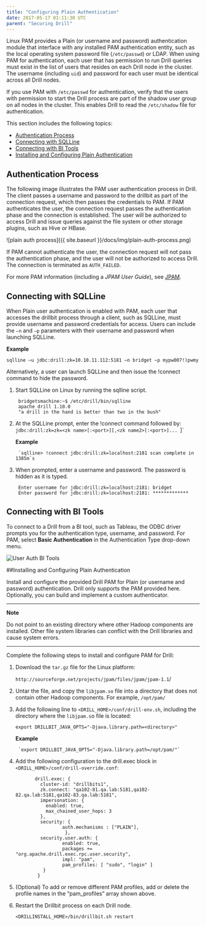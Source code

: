 ```yaml
---
title: "Configuring Plain Authentication"
date: 2017-05-17 01:11:30 UTC
parent: "Securing Drill"
---
```

Linux PAM provides a Plain (or username and password) authentication module that interface with any installed PAM authentication entity, such as the local operating system password file (`/etc/passwd`) or LDAP. 
When using PAM for authentication, each user that has permission to run Drill queries must exist in the list of users that resides on each Drill node in the cluster. The username (including `uid`) and password for each user must be identical across all Drill nodes. 

If you use PAM with `/etc/passwd` for authentication, verify that the users with permission to start the Drill process are part of the shadow user group on all nodes in the cluster. This enables Drill to read the `/etc/shadow` file for authentication.

This section includes the following topics:

- [Authentication Process]({{site.baseurl}}/docs/configuring-plain-authentication/#authentication-process)
- [Connecting with SQLLine]({{site.baseurl}}/docs/configuring-plain-authentication/#connecting-with-sqlline)
- [Connecting with BI Tools]({{site.baseurl}}/docs/configuring-plain-authentication/#connecting-with-bi-tools)
- [Installing and Configuring Plain Authentication]({{site.baseurl}}/docs/configuring-plain-authentication/#installing-and-configuring-plain-authentication)

## Authentication Process

The following image illustrates the PAM user authentication process in Drill.  The client passes a username and password to the drillbit as part of the connection request, which then passes the credentials to PAM.  If PAM authenticates the user, the connection request passes the authentication phase and the connection is established. The user will be authorized to access Drill and issue queries against the file system or other storage plugins, such as Hive or HBase.  

![plain auth process]({{ site.baseurl }}/docs/img/plain-auth-process.png)

If PAM cannot authenticate the user, the connection request will not pass the authentication phase, and the user will not be authorized to access Drill. The connection is terminated as `AUTH_FAILED`.

For more PAM information (including a *JPAM User Guide*), see [JPAM](http://jpam.sourceforge.net/ "JPAM").

## Connecting with SQLLine

When Plain user authentication is enabled with PAM, each user that accesses the drillbit process through a client, such as SQLLine, must provide username and password credentials for access. Users can include the `–n` and `–p` parameters with their username and password when launching SQLLine. 

**Example**

    sqlline –u jdbc:drill:zk=10.10.11.112:5181 –n bridget –p mypw007!)pwmy

Alternatively, a user can launch SQLLine and then issue the !connect command to hide the password.

1. Start SQLLine on Linux by running the sqlline script. 

	    bridgetsmachine:~$ /etc/drill/bin/sqlline
      	apache drill 1.10.0
      	"a drill in the hand is better than two in the bush"

1. At the SQLLine prompt, enter the !connect command followed by:
	`jdbc:drill:zk=zk=<zk name>[:<port>][,<zk name2>[:<port>]... `]`
	
	**Example**

        `sqlline> !connect jdbc:drill:zk=localhost:2181 scan complete in 1385m`s

1. When prompted, enter a username and password. The password is hidden as it is typed.
    
       	Enter username for jdbc:drill:zk=localhost:2181: bridget
      	Enter password for jdbc:drill:zk=localhost:2181: ************* 

## Connecting with BI Tools

To connect to a Drill from a BI tool, such as Tableau, the ODBC driver prompts you for the authentication type, username, and password. For PAM, select **Basic Authentication** in the Authentication Type drop-down menu.

![User Auth BI Tools](http://i.imgur.com/J5X1Tds.png)

##Installing and Configuring Plain Authentication

Install and configure the provided Drill PAM for Plain (or username and password) authentication. Drill only supports the PAM provided here. Optionally, you can build and implement a custom authenticator.

---

**Note**

Do not point to an existing directory where other Hadoop components are installed. Other file system libraries can conflict with the Drill libraries and cause system errors. 

---

Complete the following steps to install and configure PAM for Drill:

1. Download the `tar.gz` file for the Linux platform:

	`http://sourceforge.net/projects/jpam/files/jpam/jpam-1.1`/

1. Untar the file, and copy the `libjpam.so` file into a directory that does not contain other Hadoop components. For example, `/opt/pam/`


1. Add the following line to `<DRILL_HOME>/conf/drill-env.sh`, including the directory where the `libjpam.s`o file is located: 

    `export DRILLBIT_JAVA_OPTS="-Djava.library.path=<directory>"` 

	**Example**

    	`export DRILLBIT_JAVA_OPTS="-Djava.library.path=/opt/pam/"` 

1. Add the following configuration to the drill.exec block in `<DRILL_HOME>/conf/drill-override.conf`: 
		
              drill.exec: {
                cluster-id: "drillbits1",
                zk.connect: "qa102-81.qa.lab:5181,qa102-82.qa.lab:5181,qa102-83.qa.lab:5181",
                impersonation: {
                  enabled: true,
                  max_chained_user_hops: 3
                },
                security: {          
                        auth.mechanisms : ["PLAIN"],
                         },
                security.user.auth: {
                        enabled: true,
                        packages += "org.apache.drill.exec.rpc.user.security",
                        impl: "pam",
                        pam_profiles: [ "sudo", "login" ]
                 }
               }

1. (Optional) To add or remove different PAM profiles, add or delete the profile names in the “pam_profiles” array shown above. 

1. Restart the Drillbit process on each Drill node. 

    `<DRILLINSTALL_HOME>/bin/drillbit.sh restart`






